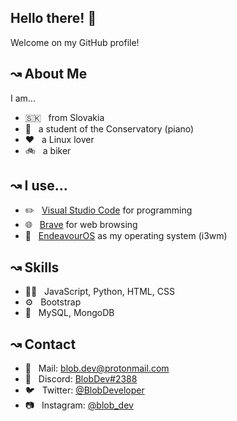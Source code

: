 ## Hello there! 👋
Welcome on my GitHub profile!

## ↝ About Me
I am...
- 🇸🇰 &nbsp; from Slovakia
- 🎹 &nbsp; a student of the Conservatory (piano)
- ❤️ &nbsp; a Linux lover
- 🚲 &nbsp; a biker

## ↝ I use...
- ✏️ &nbsp; [Visual Studio Code](https://code.visualstudio.com) for programming
- 🌐 &nbsp; [Brave](https://brave.com) for web browsing
- 🐧 &nbsp; [EndeavourOS](https://endeavouros.com/) as my operating system (i3wm)

## ↝ Skills
- 👨‍💻 &nbsp; JavaScript, Python, HTML, CSS
- ⚙️ &nbsp; Bootstrap
- 💽 &nbsp; MySQL, MongoDB

## ↝ Contact
- 📧 &nbsp; Mail: [blob.dev@protonmail.com](mailto:blob.dev@protonmail.com)
- 💬 &nbsp; Discord: [BlobDev#2388](https://discord.com/app)
- 🐦 &nbsp; Twitter: [@BlobDeveloper](https://twitter.com/BlobDeveloper)
- 📷 &nbsp; Instagram: [@blob_dev](https://instagram.com/blob_dev)
